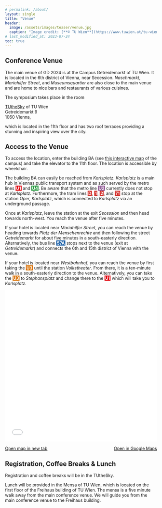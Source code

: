 ```yaml
---
# permalink: /about/
layout: single
title: "Venue"
header:
  image: /assets/images/teaser/venue.jpg
  caption: "Image credit: [**© TU Wien**](https://www.tuwien.at/tu-wien/organisation/zentrale-bereiche/gebaeude-und-technik/veranstaltungsservice-und-lehrraumsupport/raumdatenbank/repraesentationsraeume/tuthesky)"
# last_modified_at: 2023-07-24
toc: true
---
```


## Conference Venue

The main venue of GD 2024 is at the Campus Getreidemarkt of TU Wien.
It is located in the 6th district of Vienna, near Secession.
<em>Naschmarkt</em>, <em>Mariahilfer Street</em>, and <em>Museumsquartier</em> are also close to the main venue and are home to nice bars and restaurants of various cuisines.

The symposium takes place in the room

<a href="https://www.tuwien.at/en/tu-wien/organisation/central-divisions/real-estate-and-facility-management/event-services-and-lecture-hall-support/room-database/event-rooms/tuthesky" target="_blank">TUtheSky</a> of TU Wien<br>
Getreidemarkt 9<br>
1060 Vienna,

which is located in the 11th floor and has two roof terraces providing a stunning and inspiring view over the city.


## Access to the Venue

To access the location, enter the building BA (see <a href="https://tuw-maps.tuwien.ac.at?poi-id=14562" target="_blank">this interactive map</a> of the campus) and take the elevator to the 11th floor. The location is accessible by wheelchair.

The building BA can easily be reached from <em>Karlsplatz</em>.
<em>Karlsplatz</em> is a main hub in Viennas public transport system and as such served by the metro lines <span style="background-color: #e20210; color: white; font-weight: bold; padding: 0px 2px;">U1</span> and <span style="background-color: #319f49; color: white; font-weight: bold; padding: 0px 2px;">U4</span>.
Be aware that the metro line <span style="background-color: #935e98; color: white; font-weight: bold; padding: 0px 2px;">U2</span> currently does not stop at <em>Karlsplatz</em>.
Furthermore, the tram lines <span style="background-color: #d3312c; color: white; font-weight: bold; padding: 0px 2px;">D</span>, <span style="background-color: #d3312c; color: white; font-weight: bold; padding: 0px 2px;">1</span>, <span style="background-color: #d3312c; color: white; font-weight: bold; padding: 0px 2px;">2</span>, and <span style="background-color: #d3312c; color: white; font-weight: bold; padding: 0px 2px;">71</span> stop at the station <em>Oper, Karlsplatz</em>, which is connected to <em>Karlsplatz</em> via an underground passage. 

Once at <em>Karlsplatz</em>, leave the station at the exit <em>Secession</em> and then head towards north-west. You reach the venue after five minutes.

If your hotel is located near <em>Mariahilfer Street</em>, you can reach the venue by heading towards <em>Platz der Menschenrechte</em> and then following the street <em>Getreidemarkt</em> for about five minutes in a south-easterly direction.
Alternatively, the bus line <span style="background-color: #1c60a7; color: white; font-weight: bold; padding: 0px 2px;">57A</span> stops next to the venue (exit at <em>Getreidemarkt</em>) and connects the 6th and 15th district of Vienna with the venue.

If your hotel is located near <em>Westbahnhof</em>, you can reach the venue by first taking the <span style="background-color: #db7609; color: white; font-weight: bold; padding: 0px 2px;">U3</span> until the station <em>Volkstheater</em>.
From there, it is a ten-minute walk in a south-easterly direction to the venue.
Alternatively, you can take the <span style="background-color: #db7609; color: white; font-weight: bold; padding: 0px 2px;">U3</span> to <em>Stephansplatz</em> and change there to the <span style="background-color: #e20210; color: white; font-weight: bold; padding: 0px 2px;">U1</span> which will take you to <em>Karlsplatz</em>.



<iframe width="100%" height="500px" frameborder="0" allowfullscreen allow="geolocation" src="//umap.openstreetmap.de/en/map/gd-2024_60350?scaleControl=false&miniMap=false&scrollWheelZoom=true&zoomControl=true&editMode=disabled&moreControl=true&searchControl=null&tilelayersControl=false&embedControl=false&datalayersControl=true&onLoadPanel=none&captionBar=false&captionMenus=true&datalayers=a1863787-8ca2-442a-8516-dfbffb087ce4%2C6799a631-db4a-46af-b35f-9b2847a431d1%2C007b642a-84b3-462f-9d74-5b0afeee01ed&captionControl=null&editinosmControl=false&starControl=false#15/48.2040/16.3666"></iframe>
<p style="display: flex; justify-content: space-between;"><a href="//umap.openstreetmap.de/en/map/gd-2024_60350?scaleControl=false&miniMap=false&scrollWheelZoom=true&zoomControl=true&editMode=disabled&moreControl=true&searchControl=null&tilelayersControl=false&embedControl=false&datalayersControl=true&onLoadPanel=none&captionBar=false&captionMenus=true&datalayers=a1863787-8ca2-442a-8516-dfbffb087ce4%2C6799a631-db4a-46af-b35f-9b2847a431d1%2C007b642a-84b3-462f-9d74-5b0afeee01ed&captionControl=null&editinosmControl=false&starControl=false" target="_blank">Open map in new tab</a>
<a href="https://www.google.com/maps/d/viewer?mid=1atIWeg5gYWnnu5I3JRdFShtSEqZ8jKw" target="_blank">Open in Google Maps</a></p>

## Registration, Coffee Breaks & Lunch

Registration and coffee breaks will be in the TUtheSky.

Lunch will be provided in the Mensa of TU Wien, which is located on the first floor of the Freihaus building of TU Wien.
The mensa is a five minute walk away from the main conference venue.
We will guide you from the main conference venue to the Freihaus building.
